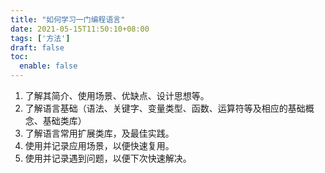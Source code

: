 ```yaml
---
title: "如何学习一门编程语言"
date: 2021-05-15T11:50:10+08:00
tags: ['方法']
draft: false
toc:
  enable: false
---
```


1. 了解其简介、使用场景、优缺点、设计思想等。
2. 了解语言基础（语法、关键字、变量类型、函数、运算符等及相应的基础概念、基础类库）
3. 了解语言常用扩展类库，及最佳实践。
4. 使用并记录应用场景，以便快速复用。
5. 使用并记录遇到问题，以便下次快速解决。

